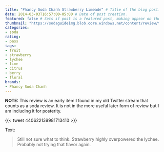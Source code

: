 ```yaml
---
title: "Phancy Soda Chanh Strawberry Limeade" # Title of the blog post.
date: 2014-03-03T16:57:00-05:00 # Date of post creation.
featured: false # Sets if post is a featured post, making appear on the home page side bar.
thumbnail: "https://sodaguideimg.blob.core.windows.net/content/review/thumbs/phancy-soda-chanh-strawberry-limeade.jpg" # Sets thumbnail image appearing inside card on homepage.
categories:
- soda
rating:
- pass
tags:
- fruit
- strawberry
- lychee
- lime
- citrus
- berry
- floral
brands:
- Phancy Soda Chanh
---
```


**NOTE:** This review is an early item I found in my old Twitter stream that counts as a soda review. It is not in the more useful later form of review but I am including it for posterity.

{{< tweet 440622139981713410 >}}

Text:
> Still not sure what to think. Strawberry highly overpowered the lychee. Probably not trying that flavor again.